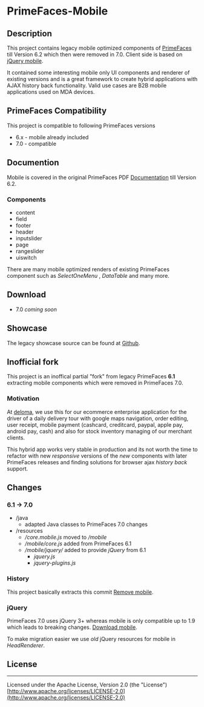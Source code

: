 # PrimeFaces-Mobile

## Description

This project contains legacy mobile optimized components of [PrimeFaces](https://www.primefaces.org/) till Version 6.2 which then were removed in 7.0. Client side is based on [jQuery mobile](https://jquerymobile.com/).

It contained some interesting mobile only UI components and renderer of existing versions and is a great framework to create hybrid applications with AJAX history back functionality. Valid use cases are B2B mobile applications used on MDA devices.

## PrimeFaces Compatibility

This project is compatible to following PrimeFaces versions

* 6.x - mobile already included
* 7.0 - compatible

## Documention

Mobile is covered in the original PrimeFaces PDF [Documentation](https://www.primefaces.org/documentation/) till Version 6.2.

### Components

* content
* field
* footer
* header
* inputslider
* page
* rangeslider
* uiswitch

There are many mobile optimized renders of existing PrimeFaces component such as  _SelectOneMenu_ ,  _DataTable_  and many more.

## Download

* 7.0 _coming soon_


## Showcase

The legacy showcase source can be found at [Github](https://github.com/primefaces/primefaces-showcase-legacy/tree/6_1). 

## Inofficial fork

This project is an inoffical partial "fork" from legacy PrimeFaces **6.1** extracting mobile components which were removed in PrimeFaces 7.0. 

### Motivation

At [deloma](https://www.deloma.de/Agentur/wp/Logistik-Software), we use this for our ecommerce enterprise application for the driver of a daily delivery tour with google maps navigation, order editing, user receipt, mobile payment (cashcard, creditcard, paypal, apple pay, android pay, cash) and also for stock inventory managing of our merchant clients.

This hybrid app works very stable in production and its not worth the time to refactor with new _responsive_ versions of the _new_ components with later PrimeFaces releases and finding solutions for browser ajax _history back_ support. 

## Changes

### 6.1 -> 7.0

- /java
    - adapted Java classes to PrimeFaces 7.0 changes
- /resources
    - _/core.mobile.js_  moved to _/mobile_
    - _/mobile/core.js_  added from PrimeFaces 6.1
    - _/mobile/jquery/_  added to provide _jQuery_  from 6.1
        - _jquery.js_
        - _jquery-plugins.js_ 


### History

This project basically extracts this commit [Remove mobile](https://github.com/primefaces/primefaces/issues/3386).

### jQuery

PrimeFaces 7.0 uses jQuery 3+ whereas mobile is only compatible up to 1.9 which leads to breaking changes. [Download mobile](https://releases.jquery.com/mobile/).

To make migration easier we use _old_ jQuery resources for mobile in _HeadRenderer_.

## License

***
Licensed under the Apache License, Version 2.0 (the "License") [http://www.apache.org/licenses/LICENSE-2.0](http://www.apache.org/licenses/LICENSE-2.0)